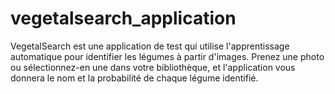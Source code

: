 # vegetalsearch_application
VegetalSearch est une application de test qui utilise l'apprentissage automatique pour identifier les légumes à partir d'images. Prenez une photo ou sélectionnez-en une dans votre bibliothèque, et l'application vous donnera le nom et la probabilité de chaque légume identifié.
